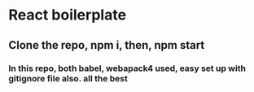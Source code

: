 <h1>React boilerplate</h1>

<h2>Clone the repo, npm i, then, npm start</h2>

<h3>In this repo, both babel, webapack4 used, easy set up with gitignore file also. all the best</h3>
